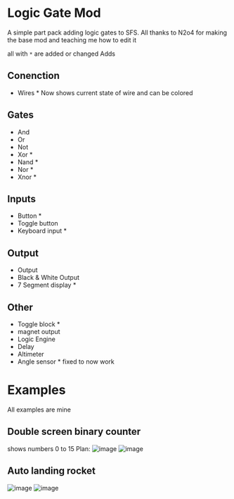 # Logic Gate Mod
A simple part pack adding logic gates to SFS.
All thanks to N2o4 for making the base mod and teaching me how to edit it


all with `*` are added or changed
Adds

## Conenction
- Wires * Now shows current state of wire and can be colored

## Gates
- And
- Or
- Not
- Xor *
- Nand *
- Nor *
- Xnor *

## Inputs
- Button *
- Toggle button 
- Keyboard input *

## Output
- Output
- Black & White Output
- 7 Segment display *

## Other
- Toggle block *
- magnet output
- Logic Engine
- Delay
- Altimeter
- Angle sensor * fixed to now work

# Examples
All examples are mine

## Double screen binary counter
shows numbers 0 to 15
Plan:
![image](https://github.com/Cratior/logic-gate-mod-Plus/assets/55932656/79032e42-1806-40eb-b2f6-a7f8b4b543d7)
![image](https://github.com/Cratior/logic-gate-mod-Plus/assets/55932656/21510a1a-0a22-4d56-ab08-6dcc2b3d9889)


## Auto landing rocket
![image](https://github.com/Cratior/logic-gate-mod-Plus/assets/55932656/e5798ad0-7267-43bf-a3c8-28d251968344)
![image](https://github.com/Cratior/logic-gate-mod-Plus/assets/55932656/4981e22f-3625-4a75-bac0-a54b8721d66a)
